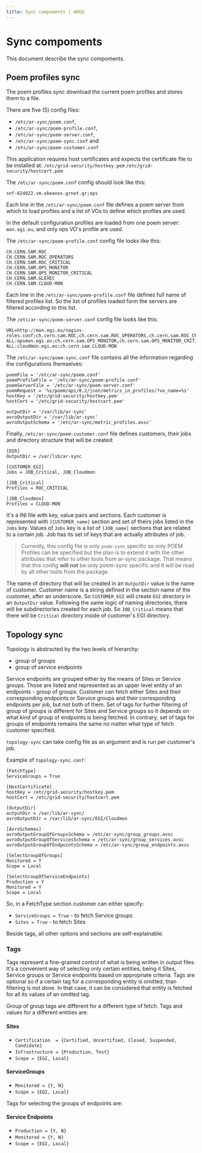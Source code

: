 ```yaml
---
title: Sync compoments | ARGO
---
```


# Sync compoments

This document describe the sync compoments.

##  Poem profiles sync

The poem profiles sync download the current poem profiles and stores them to a file.

There are five (5) config files:

- `/etc/ar-sync/poem.conf`,
- `/etc/ar-sync/poem-profile.conf`,
- `/etc/ar-sync/poem-server.conf`,
- `/etc/ar-sync/poem-sync.conf` and
- `/etc/ar-sync/poem-customer.conf`

This application requires host certificates and expects the certificate file to be installed at:
`/etc/grid-security/hostkey.pem`
`/etc/grid-security/hostcert.pem`

The `/etc/ar-sync/poem.conf` config should look like this:

    snf-624922.vm.okeanos.grnet.gr;ops

Each line in the `/etc/ar-sync/poem.conf` file defines a poem server from which to load profiles and a list of VOs to define which profiles are used.

In the default configuration profiles are loaded from one poem server: `mon.egi.eu`, and only ops VO's profile are used.

The `/etc/ar-sync/poem-profile.conf` config file looks like this:

    CH.CERN.SAM.ROC
    CH.CERN.SAM.ROC_OPERATORS
    CH.CERN.SAM.ROC_CRITICAL
    CH.CERN.SAM.OPS_MONITOR
    CH.CERN.SAM.OPS_MONITOR_CRITICAL
    CH.CERN.SAM.GLEXEC
    CH.CERN.SAM.CLOUD-MON

Each line in the `/etc/ar-sync/poem-profile.conf` file defines full name of filtered profiles list. So the list of profiles loaded form the servers are filtered according to this list.

The `/etc/ar-sync/poem-server.conf` config file looks like this:

    URL=http://mon.egi.eu/nagios-roles.conf;ch.cern.sam.ROC,ch.cern.sam.ROC_OPERATORS,ch.cern.sam.ROC_CRITICAL,ch.cern.sam.GLEXEC
    ALL:opsmon.egi.eu;ch.cern.sam.OPS_MONITOR,ch.cern.sam.OPS_MONITOR_CRITICAL
    ALL:cloudmon.egi.eu;ch.cern.sam.CLOUD-MON

The `/etc/ar-sync/poem-sync.conf` file contains all the information regarding the configurations themselves:

    poemFile = '/etc/ar-sync/poem.conf'
    poemProfileFile = '/etc/ar-sync/poem-profile.conf'
    poemServerFile = '/etc/ar-sync/poem-server.conf'
    poemRequest = '%s/poem/api/0.2/json/metrics_in_profiles/?vo_name=%s'
    hostKey = '/etc/grid-security/hostkey.pem'
    hostCert = '/etc/grid-security/hostcert.pem'
    
    outputDir = '/var/lib/ar-sync'
    avroOutputDir = '/var/lib/ar-sync'
    avroOutputSchema = '/etc/ar-sync/metric_profiles.avsc'

Finally, `/etc/ar-sync/poem-customer.conf` file defines customers, their jobs and directory structure that will be created:

    [DIR]
    OutputDir = /var/lib/ar-sync

    [CUSTOMER_EGI]
    Jobs = JOB_Critical, JOB_Cloudmon

    [JOB_Critical]
    Profiles = ROC_CRITICAL

    [JOB_Cloudmon]
    Profiles = CLOUD-MON

It's a INI file with key, value pairs and sections. Each customer is represented with `[CUSTOMER_name]` section and set of theirs jobs listed in the `Jobs` key. Values of `Jobs` key is a list of `[JOB_name]` sections that are related to a certain job. Job has its set of keys that are actually attributes of job.

>Currently, this config file is only `poem-sync` specific so only POEM Profiles can be specified but the plan is to extend it with the other attributes that refer to other tools from ar-sync package. That means that this config **will not** be only poem-sync specific and it will be read by all other tools from the package.

The name of directory that will be created in an `OutputDir` value is the name of customer. Customer name is a string defined in the section name of the customer, after an underscore. So `CUSTOMER_EGI` will create `EGI` directory in an `OutputDir` value. Following the same logic of naming directories, there will be subdirectories created for each job. So `JOB_Critical` means that there will be `Critical` directory inside of customer's EGI directory.

## Topology sync

Topology is abstracted by the two levels of hierarchy:

- group of groups
- group of service endpoints

Service endpoints are grouped either by the means of Sites or Service groups. Those are listed and represented as an upper level entity of an endpoints - group of groups. Customer can fetch either Sites and their corresponding endpoints or Service groups and their corresponding endpoints per job, but not both of them. Set of tags for further filtering of group of groups is different for Sites and Service groups so it depends on what kind of group of endpoints is being fetched. In contrary, set of tags for groups of endpoints remains the same no matter what type of fetch customer specified. 

`topology-sync` can take config file as an argument and is run per customer's job.

Example of `topology-sync.conf`:

    [FetchType]
    ServiceGroups = True

    [HostCertificate]
    hostKey = /etc/grid-security/hostkey.pem
    hostCert = /etc/grid-security/hostcert.pem

    [OutputDir]
    outputDir = /var/lib/ar-sync/
    avroOutputDir = /var/lib/ar-sync/EGI/Cloudmon

    [AvroSchemas]
    avroOutputGroupOfGroupsSchema = /etc/ar-sync/group_groups.avsc
    avroOutputGroupOfServicesSchema = /etc/ar-sync/group_services.avsc
    avroOutputGroupOfEndpointsSchema = /etc/ar-sync/group_endpoints.avsc

    [SelectGroupOfGroups]
    Monitored = Y
    Scope = Local

    [SelectGroupOfServiceEndpoints]
    Production = Y
    Monitored = Y
    Scope = Local


So, in a FetchType section customer can either specify:

- `ServiceGroups = True` - to fetch Service groups
- `Sites = True` - to fetch Sites

Beside tags, all other options and sections are self-explainable.

### Tags

Tags represent a fine-grained control of what is being written in output files. It's a convenient way of selecting only certain entities, being it Sites, Service groups or Service endpoints based on appropriate criteria. Tags are optional so if a certain tag for a corresponding entity is omitted, than filtering is not done. In that case, it can be considered that entity is fetched for all its values of an omitted tag.

Group of group tags are different for a different type of fetch. Tags and values for a different entities are:

#### Sites

* `Certification  = {Certified, Uncertified, Closed, Suspended, Candidate}`
* `Infrastructure = {Production, Test}`
* `Scope = {EGI, Local}`

#### ServiceGroups

* `Monitored = {Y, N}`
* `Scope = {EGI, Local}`

Tags for selecting the groups of endpoints are:

#### Service Endpoints

* `Production = {Y, N}`
* `Monitored = {Y, N}`
* `Scope = {EGI, Local}`
